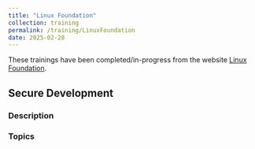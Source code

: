```yaml
---
title: "Linux Foundation"
collection: training
permalink: /training/LinuxFoundation
date: 2025-02-28
---
```


These trainings have been completed/in-progress from the website [Linux Foundation](https://training.linuxfoundation.org/certification/verify/).

## Secure Development
### Description


### Topics

